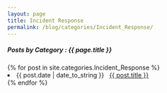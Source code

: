 ```yaml
---
layout: page
title: Incident Response
permalink: /blog/categories/Incident_Response/
---
```


<h5> Posts by Category : {{ page.title }} </h5>

<div class="card">
{% for post in site.categories.Incident_Response %}
 <li class="category-posts"><span>{{ post.date | date_to_string }}</span> &nbsp; <a href="{{ post.url }}">{{ post.title }}</a></li>
{% endfor %}
</div>
